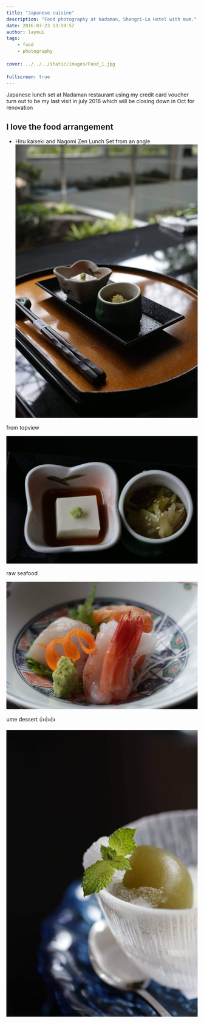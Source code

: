 ```yaml
---
title: "Japanese cuisine"
description: "Food photography at Nadaman, Shangri-La Hotel with mum."
date: 2016-07-23 13:59:57
author: laymui
tags:
    - food 
    - photography
    
cover: ../../../static/images/Food_1.jpg

fullscreen: true
---
```


Japanese lunch set at Nadaman restaurant using my credit card voucher
turn out to be my last visit in july 2016 which will be closing down in Oct for renovation 

## I love the food arrangement
- Hiru kaiseki and Nagomi Zen Lunch Set 
from an angle
![](../../../static/images/Food_1.jpg)

from topview

![](../../../static/images/Food_2.jpg)

raw seafood

![](../../../static/images/Food_3.jpg)

ume dessert 👍👍👍

![](../../../static/images/Food_4.jpg)
